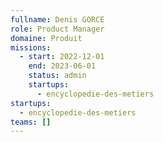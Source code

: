 ```yaml
---
fullname: Denis GORCE
role: Product Manager
domaine: Produit
missions:
  - start: 2022-12-01
    end: 2023-06-01
    status: admin
    startups:
      - encyclopedie-des-metiers
startups:
  - encyclopedie-des-metiers
teams: []
---
```

